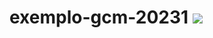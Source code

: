 # exemplo-gcm-20231 ![](https://img.shields.io/github/contributors/paulofreitasnt/exemplo-gcm-20231)
